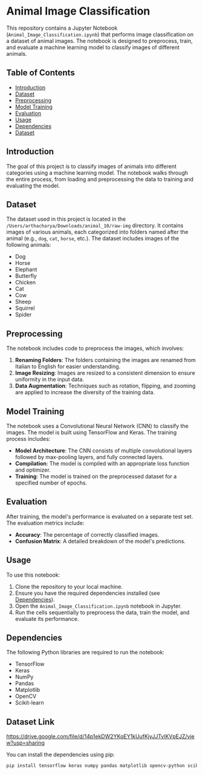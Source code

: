 # Animal Image Classification

This repository contains a Jupyter Notebook (`Animal_Image_Classification.ipynb`) that performs image classification on a dataset of animal images. The notebook is designed to preprocess, train, and evaluate a machine learning model to classify images of different animals.

## Table of Contents
- [Introduction](#introduction)
- [Dataset](#dataset)
- [Preprocessing](#preprocessing)
- [Model Training](#model-training)
- [Evaluation](#evaluation)
- [Usage](#usage)
- [Dependencies](#dependencies)
- [Dataset](#dataset)

## Introduction
The goal of this project is to classify images of animals into different categories using a machine learning model. The notebook walks through the entire process, from loading and preprocessing the data to training and evaluating the model.

## Dataset
The dataset used in this project is located in the `/Users/arthacharya/Downloads/animal_10/raw-img` directory. It contains images of various animals, each categorized into folders named after the animal (e.g., `dog`, `cat`, `horse`, etc.). The dataset includes images of the following animals:
- Dog
- Horse
- Elephant
- Butterfly
- Chicken
- Cat
- Cow
- Sheep
- Squirrel
- Spider

## Preprocessing
The notebook includes code to preprocess the images, which involves:
1. **Renaming Folders**: The folders containing the images are renamed from Italian to English for easier understanding.
2. **Image Resizing**: Images are resized to a consistent dimension to ensure uniformity in the input data.
3. **Data Augmentation**: Techniques such as rotation, flipping, and zooming are applied to increase the diversity of the training data.

## Model Training
The notebook uses a Convolutional Neural Network (CNN) to classify the images. The model is built using TensorFlow and Keras. The training process includes:
- **Model Architecture**: The CNN consists of multiple convolutional layers followed by max-pooling layers, and fully connected layers.
- **Compilation**: The model is compiled with an appropriate loss function and optimizer.
- **Training**: The model is trained on the preprocessed dataset for a specified number of epochs.

## Evaluation
After training, the model's performance is evaluated on a separate test set. The evaluation metrics include:
- **Accuracy**: The percentage of correctly classified images.
- **Confusion Matrix**: A detailed breakdown of the model's predictions.

## Usage
To use this notebook:
1. Clone the repository to your local machine.
2. Ensure you have the required dependencies installed (see [Dependencies](#dependencies)).
3. Open the `Animal_Image_Classification.ipynb` notebook in Jupyter.
4. Run the cells sequentially to preprocess the data, train the model, and evaluate its performance.

## Dependencies
The following Python libraries are required to run the notebook:
- TensorFlow
- Keras
- NumPy
- Pandas
- Matplotlib
- OpenCV
- Scikit-learn

## Dataset Link
https://drive.google.com/file/d/14p1ekDW2YKqEY1kUufKjyJJTvlKVpEJZ/view?usp=sharing

You can install the dependencies using pip:
```bash
pip install tensorflow keras numpy pandas matplotlib opencv-python scikit-learn


